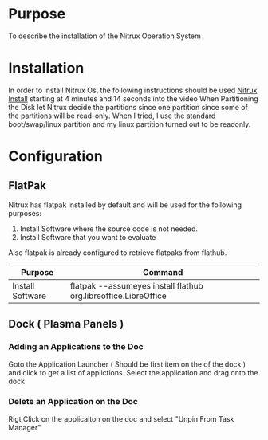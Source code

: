 # Purpose 
To describe the installation of the Nitrux Operation System

# Installation
In order to install Nitrux Os, the following instructions should be used [Nitrux Install](https://www.youtube.com/watch?v=pGgzSSSfCGo&t=337s) starting at 4 minutes and 14 seconds into the video
When Partitioning the Disk let Nitrux decide the partitions since one partition since some of the partitions will be read-only.  When I tried, I use the standard boot/swap/linux partition and my linux partition turned out to be readonly.

# Configuration
## FlatPak
Nitrux has flatpak installed by default and will be used for the following purposes:
<ol>
<li>Install Software where the source code is not needed.</li>
<li>Install Software that you want to evaluate</li>
</ol>

Also flatpak is already configured to retrieve flatpaks from flathub.

|Purpose|Command|
|-------|-------|
|Install Software | flatpak --assumeyes install flathub org.libreoffice.LibreOffice |

## Dock ( Plasma Panels )
### Adding an Applications to the Doc
Goto the Application Launcher ( Should be first item on the of the dock ) and click to get a list of applictions.  Select the application and drag onto the dock
### Delete an Application on the Doc
Rigt Click on the applicaiton on the doc and select "Unpin From Task Manager"
